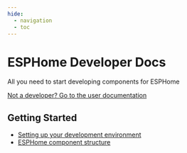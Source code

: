 ```yaml
---
hide:
  - navigation
  - toc
---
```


# ESPHome Developer Docs

All you need to start developing components for ESPHome

[Not a developer? Go to the user documentation](https://esphome.io)

## Getting Started

  - [Setting up your development environment](getting-started/development-environment)
  - [ESPHome component structure](architecture/components)

## 
